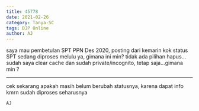 ```yaml
---
title: 45778
date: 2021-02-26
category: Tanya-SC
tags: DJP Online
author: AJ
---
```


saya mau pembetulan SPT PPN Des 2020, posting dari kemarin kok status SPT sedang diproses melulu ya, gimana ini min? tidak ada pilihan hapus... sudah saya clear cache dan sudah private/incognito, tetap saja...gimana min ?

---

cek sekarang apakah masih belum berubah statusnya, karena dapat info kmrn sudah diproses seharusnya

`AJ`
